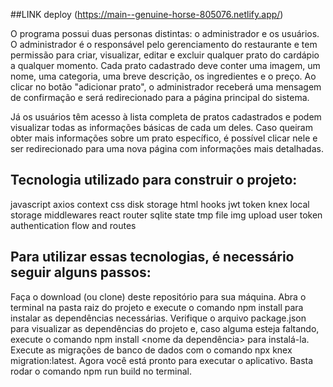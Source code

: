 ##LINK deploy
(https://main--genuine-horse-805076.netlify.app/)

O programa possui duas personas distintas: o administrador e os usuários.
O administrador é o responsável pelo gerenciamento do restaurante e tem permissão para criar, visualizar, editar e excluir qualquer prato do cardápio a qualquer momento. Cada prato cadastrado deve conter uma imagem, um nome, uma categoria, uma breve descrição, os ingredientes e o preço. Ao clicar no botão "adicionar prato", o administrador receberá uma mensagem de confirmação e será redirecionado para a página principal do sistema.

Já os usuários têm acesso à lista completa de pratos cadastrados e podem visualizar todas as informações básicas de cada um deles. Caso queiram obter mais informações sobre um prato específico, é possível clicar nele e ser redirecionado para uma nova página com informações mais detalhadas.

## Tecnologia utilizado para construir o projeto:
javascript
axios
context
css
disk storage
html
hooks
jwt token
knex
local storage
middlewares
react
router
sqlite
state
tmp file img upload
user token
authentication flow and routes

## Para utilizar essas tecnologias, é necessário seguir alguns passos:

Faça o download (ou clone) deste repositório para sua máquina.
Abra o terminal na pasta raiz do projeto e execute o comando npm install para instalar as dependências necessárias.
Verifique o arquivo package.json para visualizar as dependências do projeto e, caso alguma esteja faltando, execute o comando npm install <nome da dependência> para instalá-la.
Execute as migrações de banco de dados com o comando npx knex migration:latest.
Agora você está pronto para executar o aplicativo. Basta rodar o comando npm run build no terminal.